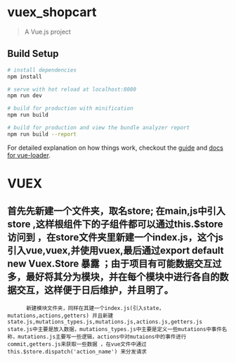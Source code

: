 # vuex_shopcart

> A Vue.js project

## Build Setup

``` bash
# install dependencies
npm install

# serve with hot reload at localhost:8080
npm run dev

# build for production with minification
npm run build

# build for production and view the bundle analyzer report
npm run build --report
```

For detailed explanation on how things work, checkout the [guide](http://vuejs-templates.github.io/webpack/) and [docs for vue-loader](http://vuejs.github.io/vue-loader).

# VUEX
## 首先先新建一个文件夹，取名store; 在main,js中引入store ,这样根组件下的子组件都可以通过this.$store访问到 ，在store文件夹里新建一个index.js，这个js引入vue,vuex,并使用vuex,最后通过export default new Vuex.Store 暴露 ；由于项目有可能数据交互过多，最好将其分为模块，并在每个模块中进行各自的数据交互，这样便于日后维护，并且明了。
          新建模块文件夹，同样在其建一个index.js(引入state，mutations,actions,getters) 并且新建state.js,mutations_types.js,mutations.js,actions.js,getters.js
    state.js中主要是放入数据，mutations_types.js中主要是定义一些mutations中事件名称，mutations.js主要写一些逻辑，actions中对mutaions中的事件进行commit,getters.js来获取一些数据 ，在vue文件中通过this.$store.dispatch('action_name') 来分发请求
   